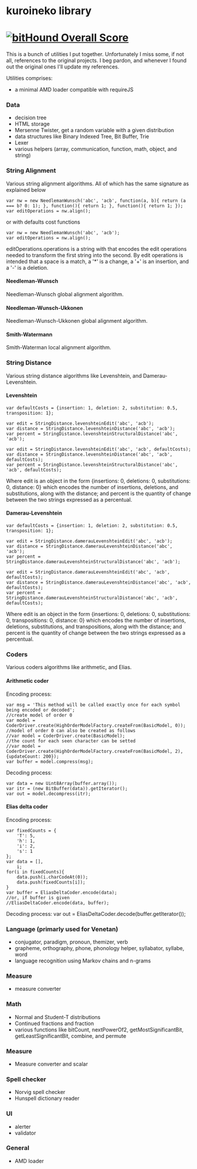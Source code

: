 # kuroineko library
[![bitHound Overall Score](https://www.bithound.io/github/mtrevisan/library/badges/score.svg)](https://www.bithound.io/github/mtrevisan/library)
=========
This is a bunch of utilities I put together. Unfortunately I miss some, if not all, references to the original projects. I beg pardon, and whenever I found out the original ones I'll update my references.

Utilities comprises:
 - a minimal AMD loader compatible with requireJS

### Data ###
 - decision tree
 - HTML storage
 - Mersenne Twister, get a random variable with a given distribution
 - data structures like Binary Indexed Tree, Bit Buffer, Trie
 - Lexer
 - various helpers (array, communication, function, math, object, and string)

### String Alignment ###
Various string alignment algorithms. All of which has the same signature as explained below

    var nw = new NeedlemanWunsch('abc', 'acb', function(a, b){ return (a === b? 0: 1); }, function(){ return 1; }, function(){ return 1; });
    var editOperations = nw.align();

or with defaults cost functions

    var nw = new NeedlemanWunsch('abc', 'acb');
    var editOperations = nw.align();

editOperations.operations is a string with that encodes the edit operations needed to transform the first string into the second.
By edit operations is intended that a space is a match, a '*' is a change, a '+' is an insertion, and a '-' is a deletion.

#### Needleman-Wunsch ####
Needleman-Wunsch global alignment algorithm.

#### Needleman-Wunsch-Ukkonen ####
Needleman-Wunsch-Ukkonen global alignment algorithm.

#### Smith-Watermann ####
Smith-Waterman local alignment algorithm.

### String Distance ###
Various string distance algorithms like Levenshtein, and Damerau-Levenshtein.

#### Levenshtein ####

    var defaultCosts = {insertion: 1, deletion: 2, substitution: 0.5, transposition: 1};
    
    var edit = StringDistance.levenshteinEdit('abc', 'acb');
    var distance = StringDistance.levenshteinDistance('abc', 'acb');
    var percent = StringDistance.levenshteinStructuralDistance('abc', 'acb');
	 
    var edit = StringDistance.levenshteinEdit('abc', 'acb', defaultCosts);
    var distance = StringDistance.levenshteinDistance('abc', 'acb', defaultCosts);
    var percent = StringDistance.levenshteinStructuralDistance('abc', 'acb', defaultCosts);

Where edit is an object in the form {insertions: 0, deletions: 0, substitutions: 0, distance: 0} which encodes the number of insertions, deletions, and substitutions, along with the distance; and percent is the quantity of change between the two strings expressed as a percentual.

#### Damerau-Levenshtein ####

    var defaultCosts = {insertion: 1, deletion: 2, substitution: 0.5, transposition: 1};
    
    var edit = StringDistance.damerauLevenshteinEdit('abc', 'acb');
    var distance = StringDistance.damerauLevenshteinDistance('abc', 'acb');
    var percent = StringDistance.damerauLevenshteinStructuralDistance('abc', 'acb');
	 
    var edit = StringDistance.damerauLevenshteinEdit('abc', 'acb', defaultCosts);
    var distance = StringDistance.damerauLevenshteinDistance('abc', 'acb', defaultCosts);
    var percent = StringDistance.damerauLevenshteinStructuralDistance('abc', 'acb', defaultCosts);

Where edit is an object in the form {insertions: 0, deletions: 0, substitutions: 0, transpositions: 0, distance: 0} which encodes the number of insertions, deletions, substitutions, and transpositions, along with the distance; and percent is the quantity of change between the two strings expressed as a percentual.

### Coders ###
Various coders algorithms like arithmetic, and Elias.

#### Arithmetic coder ####
Encoding process:

    var msg = 'This method will be called exactly once for each symbol being encoded or decoded';
    //create model of order 0
    var model = CoderDriver.create(HighOrderModelFactory.createFrom(BasicModel, 0));
    //model of order 0 can also be created as follows
    //var model = CoderDriver.create(BasicModel);
    //the count for each seen character can be setted
    //var model = CoderDriver.create(HighOrderModelFactory.createFrom(BasicModel, 2), {updateCount: 200});
    var buffer = model.compress(msg);

Decoding process:

    var data = new Uint8Array(buffer.array());
    var itr = (new BitBuffer(data)).getIterator();
    var out = model.decompress(itr);


#### Elias delta coder ####
Encoding process:

    var fixedCounts = {
    	'T': 5,
    	'h': 1,
    	'i': 2,
    	's': 1
    };
    var data = [],
    	i;
    for(i in fixedCounts){
    	data.push(i.charCodeAt(0));
    	data.push(fixedCounts[i]);
    }
    var buffer = EliasDeltaCoder.encode(data);
    //or, if buffer is given
    //EliasDeltaCoder.encode(data, buffer);

Decoding process:
    var out = EliasDeltaCoder.decode(buffer.getIterator());


### Language (primarly used for Venetan) ###
 - conjugator, paradigm, pronoun, themizer, verb
 - grapheme, orthography, phone, phonology helper, syllabator, syllabe, word
 - language recognition using Markov chains and n-grams


### Measure ###
 - measure converter


### Math ###
 - Normal and Student-T distributions
 - Continued fractions and fraction
 - various functions like bitCount, nextPowerOf2, getMostSignificantBit, getLeastSignificantBit, combine, and permute


### Measure ###
 - Measure converter and scalar


### Spell checker ###
 - Norvig spell checker
 - Hunspell dictionary reader


### UI ###
 - alerter
 - validator


### General ###
 - AMD loader

